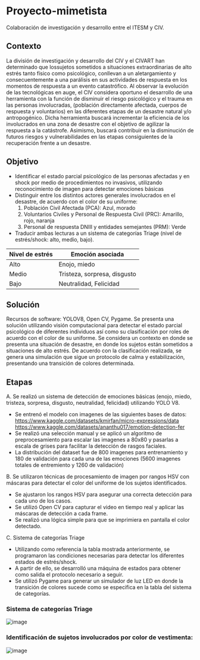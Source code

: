 # Proyecto-mimetista
Colaboración de investigación y desarrollo entre el ITESM y CIV.  

## Contexto
La división de investigación y desarrollo del CIV y el CIVART han determinado que lossujetos sometidos a situaciones extraordinarias de alto estrés tanto físico como psicológico, conllevan a un aletargamiento y consecuentemente a una parálisis en sus actividades de respuesta en los momentos de respuesta a un evento catastrófico. Al observar la evolución de las tecnológicas en auge, el CIV considera oportuno el desarrollo de una herramienta con la función de disminuir el riesgo psicológico y el trauma en las personas involucradas, (población directamente afectada, cuerpos de respuesta y voluntarios) en las diferentes etapas de un desastre natural y/o antropogénico. Dicha herramienta buscará incrementar la eficiencia de los involucrados en una zona de desastre con el objetivo de agilizar la respuesta a la catástrofe. Asimismo, buscará contribuir en la disminución de futuros riesgos y vulnerabilidades en las etapas consiguientes de la recuperación frente a un desastre.

## Objetivo
* Identificar el estado parcial psicológico de las personas afectadas y en shock por medio de procedimientos no invasivos, utilizando reconocimiento de imagen para detectar emociones básicas
* Distinguir entre los distintos actores generales involucrados en el desastre, de acuerdo con el color de su uniforme:
  1. Población Civil Afectada (PCA): Azul, morado
  2. Voluntarios Civiles y Personal de Respuesta Civil (PRC): Amarillo, rojo, naranja
  3. Personal de respuesta DNIII y entidades semejantes (PRM): Verde
* Traducir ambas lecturas a un sistema de categorías Triage (nivel de estrés/shock: alto, medio, bajo).

| Nivel de estrés | Emoción asociada |
| ------------- | ------------- |
| Alto | Enojo, miedo|
| Medio | Tristeza, sorpresa, disgusto |
| Bajo | Neutralidad, Felicidad | 

## Solución
Recursos de software: YOLOV8, Open CV, Pygame.
Se presenta una solución utilizando visión computacional para detectar el estado parcial psicológico de diferentes individuos así como su clasificación por roles de acuerdo con el color de su uniforme. Se considera un contexto en donde se presenta una situación de desastre, en donde los sujetos están sometidos a situaciones de alto estrés. De acuerdo con la clasificación realizada, se genera una simulación que sigue un protocolo de calma y estabilización, presentando una transición de colores determinada.

## Etapas
A. Se realizó un sistema de detección de emociones básicas (enojo, miedo, tristeza, sorpresa, disgusto, neutralidad, felicidad) utilizando YOLO V8.
* Se entrenó el modelo con imagenes de las siguientes bases de datos: 
https://www.kaggle.com/datasets/kmirfan/micro-expressions/data
https://www.kaggle.com/datasets/ananthu017/emotion-detection-fer
* Se realizó una selección manual y se aplicó un algoritmo de preprocesamiento para escalar las imagenes a 80x80 y pasarlas a escala de grises para facilitar la detección de rasgos faciales.
* La distribución del dataset fue de 800 imagenes para entrenamiento y 180 de validación para cada una de las emociones (5600 imagenes totales de entremiento y 1260 de validación)

B. Se utilizaron técnicas de procesamiento de imagen por rangos HSV con máscaras para detectar el color del uniforme de los sujetos identificados.
* Se ajustaron los rangos HSV para asegurar una correcta detección para cada uno de los casos.
* Se utilizó Open CV para capturar el video en tiempo real y aplicar las máscaras de detección a cada frame.
* Se realizó una lógica simple para que se imprimiera en pantalla el color detectado.

C. Sistema de categorías Triage
* Utilizando como referencia la tabla mostrada anteriormente, se programaron las condiciones necesarias para detectar los diferentes estados de estrés/shock.
* A partir de ello, se desarrolló una máquina de estados para obtener como salida el protocolo necesario a seguir.
* Se utilizó Pygame para generar un simulador de luz LED en donde la transición de colores sucede como se especifica en la tabla del sistema de categorías.

### Sistema de categorías Triage
![image](https://github.com/victoriadeleon/Proyecto-mimetista/assets/70030691/362f0184-e33e-4962-9674-821d280b4388)
### Identificación de sujetos involucrados por color de vestimenta:
![image](https://github.com/victoriadeleon/Proyecto-mimetista/assets/70030691/0f4f3011-de41-4f7f-ac38-ea06f13b5164)
